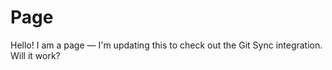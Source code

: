 # Page

Hello! I am a page — I'm updating this to check out the Git Sync integration. Will it work?
